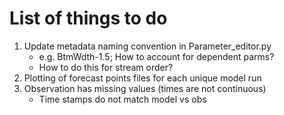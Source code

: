 # List of things to do
1. Update metadata naming convention in Parameter_editor.py
    - e.g. BtmWdth-1.5; How to account for dependent parms?
    - How to do this for stream order?
1. Plotting of forecast points files for each unique model run
1. Observation has missing values (times are not continuous)
    - Time stamps do not match model vs obs

